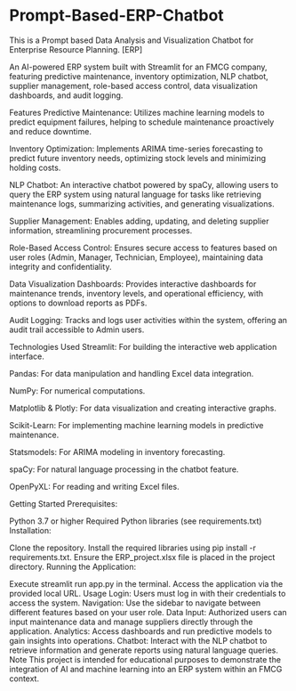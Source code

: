 # Prompt-Based-ERP-Chatbot
This is a Prompt based Data Analysis and Visualization Chatbot for Enterprise Resource Planning. [ERP]

An AI-powered ERP system built with Streamlit for an FMCG company, featuring predictive maintenance, inventory optimization, NLP chatbot, supplier management, role-based access control, data visualization dashboards, and audit logging.

Features
Predictive Maintenance: Utilizes machine learning models to predict equipment failures, helping to schedule maintenance proactively and reduce downtime.

Inventory Optimization: Implements ARIMA time-series forecasting to predict future inventory needs, optimizing stock levels and minimizing holding costs.

NLP Chatbot: An interactive chatbot powered by spaCy, allowing users to query the ERP system using natural language for tasks like retrieving maintenance logs, summarizing activities, and generating visualizations.

Supplier Management: Enables adding, updating, and deleting supplier information, streamlining procurement processes.

Role-Based Access Control: Ensures secure access to features based on user roles (Admin, Manager, Technician, Employee), maintaining data integrity and confidentiality.

Data Visualization Dashboards: Provides interactive dashboards for maintenance trends, inventory levels, and operational efficiency, with options to download reports as PDFs.

Audit Logging: Tracks and logs user activities within the system, offering an audit trail accessible to Admin users.

Technologies Used
Streamlit: For building the interactive web application interface.

Pandas: For data manipulation and handling Excel data integration.

NumPy: For numerical computations.

Matplotlib & Plotly: For data visualization and creating interactive graphs.

Scikit-Learn: For implementing machine learning models in predictive maintenance.

Statsmodels: For ARIMA modeling in inventory forecasting.

spaCy: For natural language processing in the chatbot feature.

OpenPyXL: For reading and writing Excel files.

Getting Started
Prerequisites:

Python 3.7 or higher
Required Python libraries (see requirements.txt)
Installation:

Clone the repository.
Install the required libraries using pip install -r requirements.txt.
Ensure the ERP_project.xlsx file is placed in the project directory.
Running the Application:

Execute streamlit run app.py in the terminal.
Access the application via the provided local URL.
Usage
Login: Users must log in with their credentials to access the system.
Navigation: Use the sidebar to navigate between different features based on your user role.
Data Input: Authorized users can input maintenance data and manage suppliers directly through the application.
Analytics: Access dashboards and run predictive models to gain insights into operations.
Chatbot: Interact with the NLP chatbot to retrieve information and generate reports using natural language queries.
Note
This project is intended for educational purposes to demonstrate the integration of AI and machine learning into an ERP system within an FMCG context.
